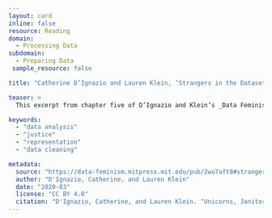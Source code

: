 ```yaml
---
layout: card
inline: false
resource: Reading
domain:
  - Processing Data
subdomain:
  - Preparing Data
 sample_resource: false

title: "Catherine D’Ignazio and Lauren Klein, ‘Strangers in the Dataset’"

teaser: >
  This excerpt from chapter five of D’Ignazio and Klein’s _Data Feminism_, a section entitled “Strangers in the Dataset,” takes a critical look at the metaphor of “cleaning” data and assesses the implications of thinking about data in this way.  Questioning the validity of approaching data as dirty, and prepared data as somehow “clean,” D’Ignazio and Klein ask their readers to think more deeply about the assumptions that guide data the data gathering and preparation process.  The metaphors we use, they argue, embed deep assumptions that can impact how data is viewed, used, and potentially misused.  The reading provides an effective complement to the articles by Christine P. Chai and Alice Macfarlane, also included in the Data Advocacy Toolkit.

keywords:
  - "data analysis"
  - "justice"
  - "representation"
  - "data cleaning"

metadata:
  source: "https://data-feminism.mitpress.mit.edu/pub/2wu7aft8#strangers-in-the-dataset"
  author: "D'Ignazio, Catherine, and Lauren Klein"
  date: "2020-03"
  license: "CC BY 4.0"
  citation: "D'Ignazio, Catherine, and Lauren Klein. ‘Unicorns, Janitors, Ninjas, Wizards, and Rock Stars.’ Data Feminism, MIT Press, 16 Mar. 2020, data-feminism.mitpress.mit.edu/pub/2wu7aft8#strangers-in-the-dataset. Accessed 31 July 2024."
---
```


